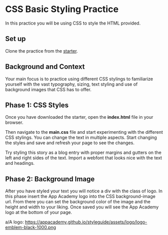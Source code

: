# CSS Basic Styling Practice

In this practice you will be using CSS to style the HTML provided.

## Set up

Clone the practice from the [starter].

## Background and Context

Your main focus is to practice using different CSS stylings to familiarize
yourself with the vast typography, sizing, text styling and use of background
images that CSS has to offer.

## Phase 1: CSS Styles

Once you have downloaded the starter, open the __index.html__ file in your
browser.

Then navigate to the __main.css__ file and start experimenting with the
different CSS stylings. You can change the text in multiple aspects. Start
changing the styles and save and refresh your page to see the changes.

Try styling this story as a blog entry with proper margins and gutters on the
left and right sides of the text. Import a webfont that looks nice with the
text and headings.

## Phase 2: Background Image

After you have styled your text you will notice a div with the class of logo.
In this phase insert the App Academy logo into the CSS background-image url.
From there you can set the background color of the image and the height and
width to your liking. Once saved you will see the App Academy logo at the bottom
of your page.

a/A logo: https://appacademy.github.io/styleguide/assets/logo/logo-emblem-black-1000.png

[starter]: https://github.com/appacademy/practice-for-week-07-css-basic-styling
